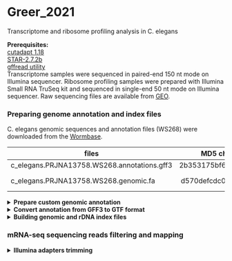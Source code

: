 # Greer_2021
Transcriptome and ribosome profiling analysis in C. elegans  

**Prerequisites:**  
[cutadapt 1.18](https://cutadapt.readthedocs.io/en/stable/index.html)  
[STAR-2.7.2b](https://github.com/alexdobin/STAR)  
[gffread utility](http://ccb.jhu.edu/software/stringtie/gff.shtml)  
Transcriptome samples were sequenced in paired-end 150 nt mode on Illumina sequencer.
Ribosome profiling samples were prepared with Illumina Small RNA TruSeq kit and sequenced in single-end 50 nt mode on Illumina sequencer.
Raw sequencing files are available from [GEO]().


### Preparing genome annotation and index files
C. elegans genomic sequences and annotation files (WS268) were downloaded from the [Wormbase](https://wormbase.org/).

| files                                       | MD5 check sum (unzipped)         | Description              |
| ------------------------------------------- |:--------------------------------:| -------------------------|
| c_elegans.PRJNA13758.WS268.annotations.gff3 | 2b353175bf6e8410815aede3a77a8a62 | annotation               |
| c_elegans.PRJNA13758.WS268.genomic.fa       | d570defcdc006a7c2859fc92dbb21bc4 | Genome sequence          |

<details><summary><b>Prepare custom genomic annotation</b></summary>
Keep only 'Wormbase' feature types for C. elegans (manually curated). Discard other types (usually predicted or related to other nematode species). Drop annotation of non-coding features such as miRNA and pseudogenes.  
     
```R
library(data.table)
library(magrittr)
library(rstudioapi)
library(stringr)
setwd(dirname(getActiveDocumentContext()$path))

#------------------------------------------ Define some useful functions -------------------------------------------------------------
# creates a 2-column table with children->parent linkages. Takes original gff annotation as its argument.
linkage <- function(gff) { 
  output <- apply(gff, 1, function(x) {
     type   <- x[3]
     id     <- str_match(x[9], 'ID=([^;]+)')[[2]]
     parent <- str_match(x[9], 'Parent=([^;,]+)')[[2]]
     return(c(type, id, parent))
  })
  
  output <- t(output)
  colnames(output) <- c('Type', 'ID', 'Parent')
  output[is.na(output[, 'Parent']), 'Parent'] <- 'Primary'
  
  # sometimes feature have no ID. In that case generate a unique ID as 'generatedID' + [line number]
  extendedID <- sapply(1:nrow(output), function(x) {
            if(is.na(output[x, 'ID'])) { new_id <- paste0('generatedID_',x); return(new_id)}
            else {return(output[x, 'ID'])}
  })
  
  output <- data.table('type' = output[, 'Type'], 'ID' = extendedID, 'Parent' = output[, 'Parent'], 'status' = rep('keep', nrow(output)), stringsAsFactors = FALSE)
  return(output)
}

removeFeatures <- function(gff, parentsTable, featureType){
  #find a top parent (usually a gene name) of every feature you want to remove
  topParents <- c() 
  features <- parentsTable[featureType, on = 'type', ID]
  while(TRUE) {
    candidates <- parentsTable[features, on = 'ID', Parent]
    topParents <- union(topParents, features[candidates == 'Primary'])
    candidates <- candidates[candidates != 'Primary' & !is.na(candidates)]
    if(length(candidates) == 0) { break }
    features   <- parentsTable[candidates, on = 'ID', ID]
  }
  
  # remove all children of the corresponding top parents
  parentsTable[topParents, on = 'ID', status := 'remove']
  children  <- parentsTable[topParents, on = 'Parent', ID]
  while(length(children) > 0) {
    parentsTable[children, on = 'ID', status := 'remove']
    children <- parentsTable[parentsTable$Parent %in% children, ID]
  }
  
  annotation <- gff[parentsTable[, status] %in% 'keep', ]
  return(annotation)
}
#-------------------------------------------------------------------------------------------------------------------------------------
# Load GFF annotation file
gff  <- fread(file="../Original/c_elegans.PRJNA13758.WS268.annotations.gff3", skip = 8, stringsAsFactors = F, header = F, fill = T, na.strings = c("", "NA"), sep="\t") %>% na.omit() #deals with unwanted #comment lines in the gff
gff  <- gff[grepl('ID=|Parent=', gff$V9), ]  # discard feature with no ID in the attributes field. These are typically things like SNPs, TF-binding sites and other genomic features.
gff  <- gff[gff$V2 == 'WormBase', ]          # discard predictions and non-curated junk

# con <- file("../Original/c_elegans.PRJNA13758.WS268.annotations.gff3", "r")
# header <- readLines(con, n = 8)
# write.table(header, file = "Wormbase.gff", col.names = F, row.names = F, quote = F)
# write.table(gff, file = "Wormbase.gff", sep = "\t", row.names = F, col.names = F, quote = F, append = T)
# close(con); rm(con)

parentsTable <- linkage(gff)
setindex(parentsTable, 'ID')
setindex(parentsTable, 'Parent')
setindex(parentsTable, 'type')

# Remove non-coding features
gff2 <- removeFeatures(gff, featureType = c( 'antisense_RNA','nc_primary_transcript','snRNA','lincRNA','ncRNA','tRNA','pre_miRNA','miRNA','scRNA','snoRNA', 'pseudogenic_tRNA', 'piRNA', 'pseudogenic_transcript', 'pseudogenic_rRNA','rRNA'), parentsTable = parentsTable)

# con <- file("../Original/c_elegans.PRJNA13758.WS268.annotations.gff3", "r")
# header <- readLines(con, n = 8)
# write.table(header, file = "WS268_Wormbase_coding.gff3", col.names = F, row.names = F, quote = F)
# write.table(gff2, file = "WS268_Wormbase_coding.gff3", sep = "\t", row.names = F, col.names = F, quote = F, append = T)
# close(con); rm(con)
```
</details>

<details><summary><b>Convert annotation from GFF3 to GTF format</b></summary>  
     
```bash
gffread WS279_Wormbase_coding.gff3 -T -o WS279_Wormbase_coding.gtf
# -T          - convert gff/gtf
```
</details>

<details><summary><b>Building genomic and rDNA index files</b></summary>
     
```bash  
# rDNA indexing for Bowtie
bowtie-build Elegans_rRNA.fa ./Elegans_indices/Elegans_rRNA  
# Genome indexing for STAR
STAR --runThreadN 40 --runMode genomeGenerate --genomeDir ./Elegans_index/ --genomeFastaFiles ./c_elegans.PRJNA13758.WS279.genomic.fa --sjdbGTFfile ./WS279_Wormbase_coding.gtf
```
</details>



### mRNA-seq sequencing reads filtering and mapping   
<details><summary><b>Illumina adapters trimming</b></summary>

```bash
# trim illumina adapters
cutadapt -j 20 -m 75 -a AGATCGGAAGAGCACACGTCTGAACTCCAGTCAC -A AGATCGGAAGAGCGTCGTGTAGGGAAAGAGTGTA -o trimmed_1.fq.gz -p trimmed_2.fq.gz read.1.fq.gz read.2.fq.gz
# -j      - number of threads
# -m      - discard read pair if any of the mates if shorter than 50 nucleotides after adapter trimming

#automate with bash for loop if needed. In the folder containing sample subfolders (R1 and R2 files in each subfolder) run this:
for dir in */; do
file1=$(find "$dir" -name "*_1.fq.gz");
file2=$(find "$dir" -name "*_2.fq.gz");
echo "$(cutadapt -j 20 -m 75 -a AGATCGGAAGAGCACACGTCTGAACTCCAGTCAC -A AGATCGGAAGAGCGTCGTGTAGGGAAAGAGTGTA -o "$dir""trimmed_1.fq.gz" -p "$dir""trimmed_2.fq.gz" "$file1" "$file2")";
done
```
</details>

